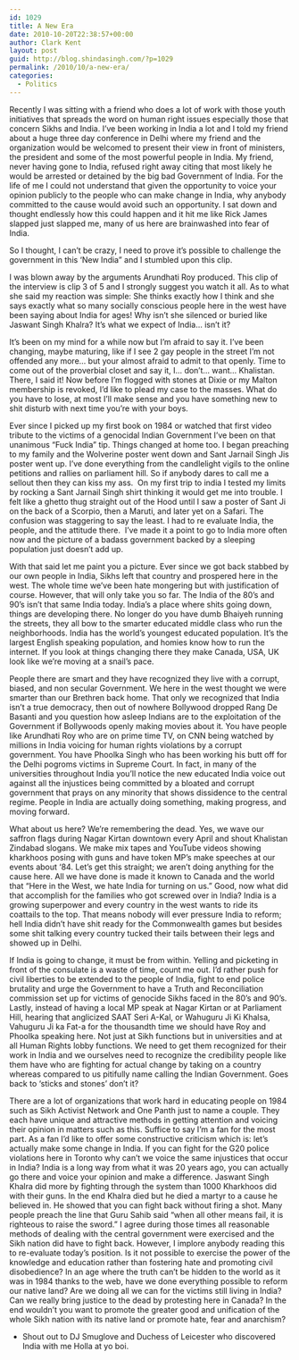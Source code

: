 ```yaml
---
id: 1029
title: A New Era
date: 2010-10-20T22:38:57+00:00
author: Clark Kent
layout: post
guid: http://blog.shindasingh.com/?p=1029
permalink: /2010/10/a-new-era/
categories:
  - Politics
---
```

Recently I was sitting with a friend who does a lot of work with those youth initiatives that spreads the word on human right issues especially those that concern Sikhs and India. I’ve been working in India a lot and I told my friend about a huge three day conference in Delhi where my friend and the organization would be welcomed to present their view in front of ministers, the president and some of the most powerful people in India. My friend, never having gone to India, refused right away citing that most likely he would be arrested or detained by the big bad Government of India. For the life of me I could not understand that given the opportunity to voice your opinion publicly to the people who can make change in India, why anybody committed to the cause would avoid such an opportunity. I sat down and thought endlessly how this could happen and it hit me like Rick James slapped just slapped me, many of us here are brainwashed into fear of India.

So I thought, I can’t be crazy, I need to prove it’s possible to challenge the government in this ‘New India” and I stumbled upon this clip.



I was blown away by the arguments Arundhati Roy produced. This clip of the interview is clip 3 of 5 and I strongly suggest you watch it all. As to what she said my reaction was simple: She thinks exactly how I think and she says exactly what so many socially conscious people here in the west have been saying about India for ages! Why isn’t she silenced or buried like Jaswant Singh Khalra? It’s what we expect of India… isn’t it?

It’s been on my mind for a while now but I’m afraid to say it. I’ve been changing, maybe maturing, like if I see 2 gay people in the street I’m not offended any more… but your almost afraid to admit to that openly. Time to come out of the proverbial closet and say it, I… don’t… want… Khalistan. There, I said it! Now before I’m flogged with stones at Dixie or my Malton membership is revoked, I’d like to plead my case to the masses. What do you have to lose, at most I’ll make sense and you have something new to shit disturb with next time you’re with your boys.

Ever since I picked up my first book on 1984 or watched that first video tribute to the victims of a genocidal Indian Government I’ve been on that unanimous “Fuck India” tip. Things changed at home too. I began preaching to my family and the Wolverine poster went down and Sant Jarnail Singh Jis poster went up. I’ve done everything from the candlelight vigils to the online petitions and rallies on parliament hill. So if anybody dares to call me a sellout then they can kiss my ass.  On my first trip to india I tested my limits by rocking a Sant Jarnail Singh shirt thinking it would get me into trouble. I felt like a ghetto thug straight out of the Hood until I saw a poster of Sant Ji on the back of a Scorpio, then a Maruti, and later yet on a Safari. The confusion was staggering to say the least. I had to re evaluate India, the people, and the attitude there.  I’ve made it a point to go to India more often now and the picture of a badass government backed by a sleeping population just doesn’t add up.

With that said let me paint you a picture. Ever since we got back stabbed by our own people in India, Sikhs left that country and prospered here in the west. The whole time we’ve been hate mongering but with justification of course. However, that will only take you so far. The India of the 80’s and 90’s isn’t that same India today. India’s a place where shits going down, things are developing there. No longer do you have dumb Bhaiyeh running the streets, they all bow to the smarter educated middle class who run the neighborhoods. India has the world’s youngest educated population. It’s the largest English speaking population, and homies know how to run the internet. If you look at things changing there they make Canada, USA, UK look like we’re moving at a snail’s pace.

People there are smart and they have recognized they live with a corrupt, biased, and non secular Government. We here in the west thought we were smarter than our Brethren back home. That only we recognized that India isn’t a true democracy, then out of nowhere Bollywood dropped Rang De Basanti and you question how asleep Indians are to the exploitation of the Government if Bollywoods openly making movies about it. You have people like Arundhati Roy who are on prime time TV, on CNN being watched by millions in India voicing for human rights violations by a corrupt government. You have Phoolka Singh who has been working his butt off for the Delhi pogroms victims in Supreme Court. In fact, in many of the universities throughout India you’ll notice the new educated India voice out against all the injustices being committed by a bloated and corrupt government that prays on any minority that shows dissidence to the central regime. People in India are actually doing something, making progress, and moving forward.

What about us here? We’re remembering the dead. Yes, we wave our saffron flags during Nagar Kirtan downtown every April and shout Khalistan Zindabad slogans. We make mix tapes and YouTube videos showing kharkhoos posing with guns and have token MP’s make speeches at our events about ‘84. Let’s get this straight; we aren’t doing anything for the cause here. All we have done is made it known to Canada and the world that “Here in the West, we hate India for turning on us.” Good, now what did that accomplish for the families who got screwed over in India? India is a growing superpower and every country in the west wants to ride its coattails to the top. That means nobody will ever pressure India to reform; hell India didn’t have shit ready for the Commonwealth games but besides some shit talking every country tucked their tails between their legs and showed up in Delhi.

If India is going to change, it must be from within. Yelling and picketing in front of the consulate is a waste of time, count me out. I’d rather push for civil liberties to be extended to the people of India, fight to end police brutality and urge the Government to have a Truth and Reconciliation commission set up for victims of genocide Sikhs faced in the 80’s and 90’s. Lastly, instead of having a local MP speak at Nagar Kirtan or at Parliament Hill, hearing that anglicized SAAT Seri A-Kal, or Wahuguru Ji Ki Khalsa, Vahuguru Ji ka Fat-a for the thousandth time we should have Roy and Phoolka speaking here. Not just at Sikh functions but in universities and at all Human Rights lobby functions. We need to get them recognized for their work in India and we ourselves need to recognize the credibility people like them have who are fighting for actual change by taking on a country whereas compared to us pitifully name calling the Indian Government. Goes back to ‘sticks and stones’ don’t it?

There are a lot of organizations that work hard in educating people on 1984 such as Sikh Activist Network and One Panth just to name a couple. They each have unique and attractive methods in getting attention and voicing their opinion in matters such as this. Suffice to say I’m a fan for the most part. As a fan I’d like to offer some constructive criticism which is: let’s actually make some change in India. If you can fight for the G20 police violations here in Toronto why can’t we voice the same injustices that occur in India? India is a long way from what it was 20 years ago, you can actually go there and voice your opinion and make a difference. Jaswant Singh Khalra did more by fighting through the system than 1000 Kharkhoos did with their guns. In the end Khalra died but he died a martyr to a cause he believed in. He showed that you can fight back without firing a shot. Many people preach the line that Guru Sahib said “when all other means fail, it is righteous to raise the sword.” I agree during those times all reasonable methods of dealing with the central government were exercised and the Sikh nation did have to fight back. However, I implore anybody reading this to re-evaluate today’s position. Is it not possible to exercise the power of the knowledge and education rather than fostering hate and promoting civil disobedience? In an age where the truth can’t be hidden to the world as it was in 1984 thanks to the web, have we done everything possible to reform our native land? Are we doing all we can for the victims still living in India? Can we really bring justice to the dead by protesting here in Canada? In the end wouldn’t you want to promote the greater good and unification of the whole Sikh nation with its native land or promote hate, fear and anarchism?

- Shout out to DJ Smuglove and Duchess of Leicester who discovered India with me Holla at yo boi.